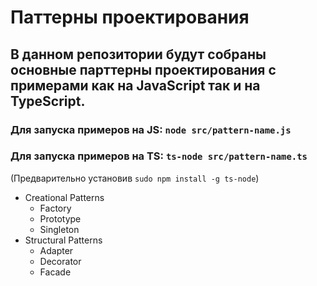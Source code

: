 # Паттерны проектирования
## В данном репозитории будут собраны основные парттерны проектирования с примерами как на JavaScript так и на TypeScript.
### Для запуска примеров на JS: `node src/pattern-name.js`
### Для запуска примеров на TS: `ts-node src/pattern-name.ts` 
(Предварительно установив `sudo npm install -g ts-node`)

* Creational Patterns
  * Factory
  * Prototype
  * Singleton
* Structural Patterns
  * Adapter
  * Decorator
  * Facade


